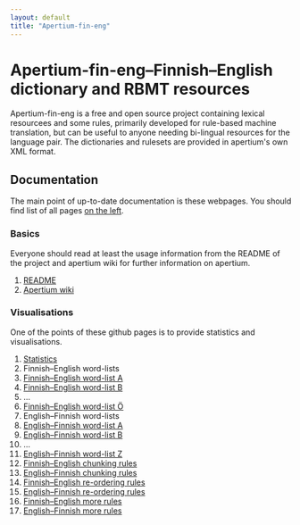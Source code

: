 ```yaml
---
layout: default
title: "Apertium-fin-eng"
---
```


# Apertium-fin-eng–Finnish–English dictionary and RBMT resources

Apertium-fin-eng is a free and open source project containing lexical resourcees
and some rules, primarily developed for rule-based machine translation, but
can be useful to anyone needing bi-lingual resources for the language pair.
The dictionaries and rulesets are provided in apertium's own XML format.

## Documentation

The main point of up-to-date documentation is these webpages. You should find
list of all pages [on the left](#navigation).

### Basics

Everyone should read at least the usage information from the README of the
project and apertium wiki for further information on apertium.

1. [README](https://github.com/apertium/apertium-fin-eng#README)
1. [Apertium wiki](https://wiki.apertium.org)

### Visualisations

One of the points of these github pages is to provide statistics and
visualisations.

1. [Statistics](statistics.html)
1. Finnish–English word-lists
  1. [Finnish–English word-list A](apertium-fin-eng.fin-eng.dix-a.html)
  1. [Finnish–English word-list B](apertium-fin-eng.fin-eng.dix-b.html)
  1. ...
  1. [Finnish–English word-list Ö](apertium-fin-eng.fin-eng.dix-ö.html)
1. English–Finnish word-lists
  1. [English–Finnish word-list A](apertium-fin-eng.eng-fin.dix-a.html)
  1. [English–Finnish word-list B](apertium-fin-eng.eng-fin.dix-b.html)
  1. ...
  1. [English–Finnish word-list Z](apertium-fin-eng.eng-fin.dix-z.html)
1. [Finnish–English chunking rules](apertium-fin-eng.fin-eng.t1x.html)
1. [English–Finnish chunking rules](apertium-fin-eng.eng-fin.t1x.html)
1. [Finnish–English re-ordering rules](apertium-fin-eng.fin-eng.t2x.html)
1. [English–Finnish re-ordering rules](apertium-fin-eng.eng-fin.t2x.html)
1. [Finnish–English more rules](apertium-fin-eng.fin-eng.t3x.html)
1. [English–Finnish more rules](apertium-fin-eng.eng-fin.t3x.html)

<!-- vim: set ft=markdown -->
